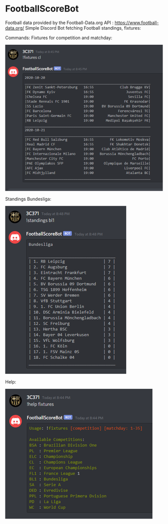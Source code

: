 # FootballScoreBot
Football data provided by the Football-Data.org API : https://www.football-data.org/
Simple Discord Bot fetching Football standings, fixtures:

Commands:
Fixtures for competition and matchday:

![Fixtures](/images/cl_fixtures_current_matchday.PNG)

Standings Bundesliga:

![Standings](/images/standings_bl1.PNG)

Help:

![Fixtures](/images/help_fixtures.PNG)
